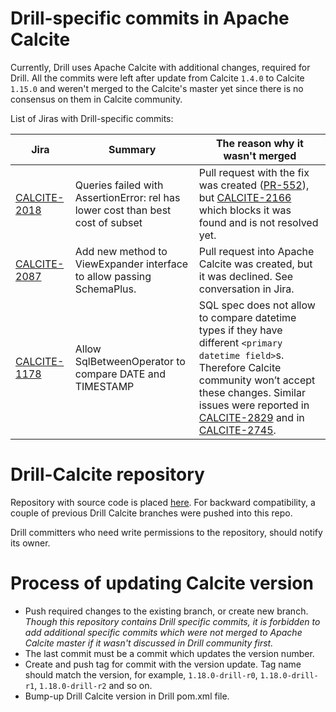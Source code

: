 # Drill-specific commits in Apache Calcite

Currently, Drill uses Apache Calcite with additional changes, required for Drill. All the commits were left after 
update from Calcite `1.4.0` to Calcite `1.15.0` and weren't merged to the Calcite's master yet since there is no consensus on them in Calcite community.

List of Jiras with Drill-specific commits:

|Jira|Summary|The reason why it wasn't merged|
|----|-------|-------------------------------|
|[CALCITE-2018](https://issues.apache.org/jira/browse/CALCITE-2018)|Queries failed with AssertionError: rel has lower cost than best cost of subset|Pull request with the fix was created ([PR-552](https://github.com/apache/calcite/pull/552)), but [CALCITE-2166](https://issues.apache.org/jira/browse/CALCITE-2166) which blocks it was found and is not resolved yet.|
|[CALCITE-2087](https://issues.apache.org/jira/browse/CALCITE-2087)|Add new method to ViewExpander interface to allow passing SchemaPlus.|Pull request into Apache Calcite was created, but it was declined. See conversation in Jira.|
|[CALCITE-1178](https://issues.apache.org/jira/browse/CALCITE-1178)|Allow SqlBetweenOperator to compare DATE and TIMESTAMP|SQL spec does not allow to compare datetime types if they have different `<primary datetime field>`s. Therefore Calcite community won’t accept these changes. Similar issues were reported in [CALCITE-2829](https://issues.apache.org/jira/browse/CALCITE-2829) and in [CALCITE-2745](https://issues.apache.org/jira/browse/CALCITE-2745).|

# Drill-Calcite repository

Repository with source code is placed [here](https://github.com/vvysotskyi/drill-calcite). For backward 
compatibility, a couple of previous Drill Calcite branches were pushed into this repo.

Drill committers who need write permissions to the repository, should notify its owner.

# Process of updating Calcite version

- Push required changes to the existing branch, or create new branch. *Though this repository contains Drill specific commits, it is forbidden to add additional specific commits which were not merged to Apache Calcite master if it wasn't discussed in Drill community first.*
- The last commit must be a commit which updates the version number.
- Create and push tag for commit with the version update. Tag name should match the version, for example, `1.18.0-drill-r0`, `1.18.0-drill-r1`, `1.18.0-drill-r2` and so on.
- Bump-up Drill Calcite version in Drill pom.xml file.